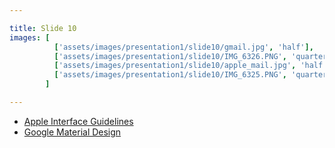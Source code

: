 ```yaml
---

title: Slide 10
images: [
          ['assets/images/presentation1/slide10/gmail.jpg', 'half'],
          ['assets/images/presentation1/slide10/IMG_6326.PNG', 'quarter'],
          ['assets/images/presentation1/slide10/apple_mail.jpg', 'half'],
          ['assets/images/presentation1/slide10/IMG_6325.PNG', 'quarter']
        ]

---
```


- [Apple Interface Guidelines](https://developer.apple.com/design/human-interface-guidelines/)
- [Google Material Design](https://material.io/design/)